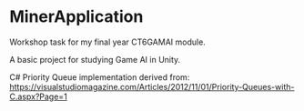 # MinerApplication
Workshop task for my final year CT6GAMAI module.

A basic project for studying Game AI in Unity.

C# Priority Queue implementation derived from: https://visualstudiomagazine.com/Articles/2012/11/01/Priority-Queues-with-C.aspx?Page=1
